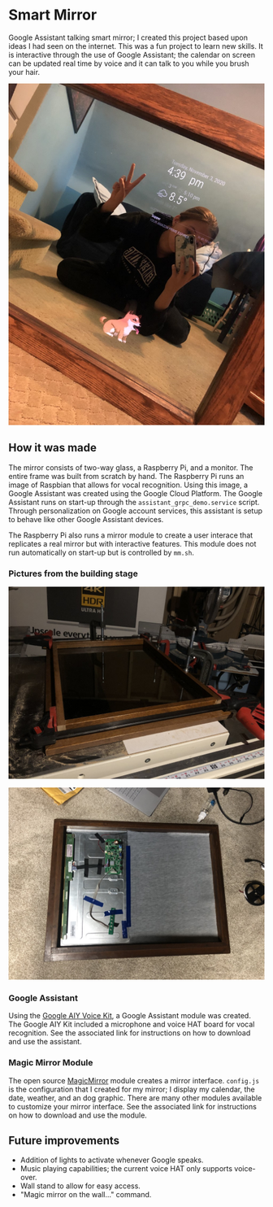 # Smart Mirror

Google Assistant talking smart mirror; I created this project based upon ideas I had seen on the internet. This was a fun project to learn new skills. It is interactive through
the use of Google Assistant; the calendar on screen can be updated real time by voice and it can talk to you while you brush your hair.

![juliette in the mirror](https://github.com/jmrocco/smart-mirror/blob/master/images/smart_mirror.jpg)

## How it was made

The mirror consists of two-way glass, a Raspberry Pi, and a monitor. The entire frame was built from scratch by hand. The Raspberry Pi runs an image of Raspbian that allows for vocal recognition.
Using this image, a Google Assistant was created using the Google Cloud Platform. The Google Assistant runs on start-up through the `assistant_grpc_demo.service` script. Through personalization on Google 
account services, this assistant is setup to behave like other Google Assistant devices.

The Raspberry Pi also runs a mirror module to create a user interace that replicates a real mirror but with interactive features. This module does not run automatically on start-up but is 
controlled by `mm.sh`.

### Pictures from the building stage
![building frame](https://github.com/jmrocco/smart-mirror/blob/master/images/building.jpg)

![monitor addition](https://github.com/jmrocco/smart-mirror/blob/master/images/monitor.jpg)

### Google Assistant

Using the [Google AIY Voice Kit](https://aiyprojects.withgoogle.com/voice-v1/), a Google Assistant module was created. 
The Google AIY Kit included a microphone and voice HAT board for vocal recognition. See the associated link for instructions on how to download and use the assistant.

### Magic Mirror Module

The open source [MagicMirror](https://github.com/MichMich/MagicMirror) module creates a mirror interface. `config.js` is the configuration that I created for my mirror; I display my calendar, the date, weather, and an dog graphic.
There are many other modules available to customize your mirror interface. See the associated link for instructions on how to download and use the module.

## Future improvements

- Addition of lights to activate whenever Google speaks.
- Music playing capabilities; the current voice HAT only supports voice-over.
- Wall stand to allow for easy access.
- "Magic mirror on the wall..." command.
